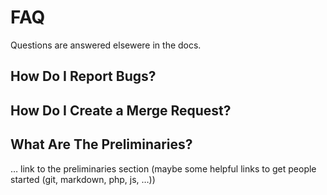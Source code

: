 # FAQ

Questions are answered elsewere in the docs.

## How Do I Report Bugs?

## How Do I Create a Merge Request?

## What Are The Preliminaries?

… link to the preliminaries section (maybe some helpful links to get people started (git, markdown, php, js, …))

